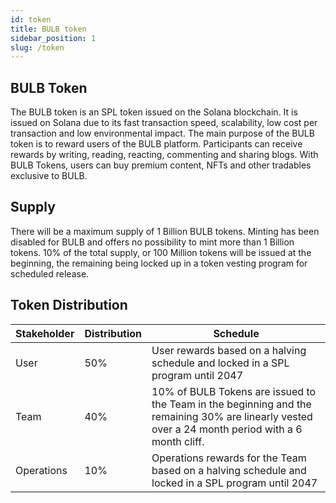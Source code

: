 ```yaml
---
id: token
title: BULB token
sidebar_position: 1
slug: /token
---
```


## BULB Token

The BULB token is an SPL token issued on the Solana blockchain. It is issued on Solana due to its fast transaction speed, scalability, low cost per transaction and low environmental impact. The main purpose of the BULB token is to reward users of the BULB platform. Participants can receive rewards by writing, reading, reacting, commenting and sharing blogs. With BULB Tokens, users can buy premium content, NFTs and other tradables exclusive to BULB.

## Supply

There will be a maximum supply of 1 Billion BULB tokens. Minting has been disabled for BULB and offers no possibility to mint more than 1 Billion tokens. 10% of the total supply, or 100 Million tokens will be issued at the beginning, the remaining being locked up in a token vesting program for scheduled release.

## Token Distribution

| Stakeholder | Distribution | Schedule  |
| - | - | - |
| User | 50% | User rewards based on a halving schedule and locked in a SPL program until 2047 |
| Team | 40% | 10% of BULB Tokens are issued to the Team in the beginning and the remaining 30% are linearly vested over a 24 month period with a 6 month cliff. |
| Operations | 10% | Operations rewards for the Team based on a halving schedule and locked in a SPL program until 2047 |

